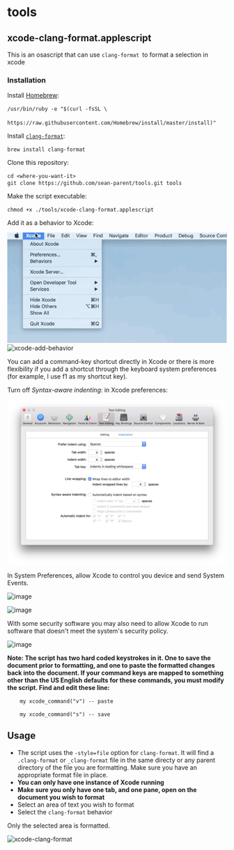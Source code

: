 # tools

## xcode-clang-format.applescript

This is an osascript that can use `clang-format `to format a selection in xcode

### Installation

Install [Homebrew](https://brew.sh/):

```
/usr/bin/ruby -e "$(curl -fsSL \
    https://raw.githubusercontent.com/Homebrew/install/master/install)"
```

Install [`clang-format`](https://clang.llvm.org/docs/ClangFormat.html):

```
brew install clang-format
```

Clone this repository:

```
cd <where-you-want-it>
git clone https://github.com/sean-parent/tools.git tools
```

Make the script executable:

```
chmod +x ./tools/xcode-clang-format.applescript
```

Add it as a behavior to Xcode:

![xcode-edit-behaviors](docs/images/xcode-edit-behaviors.gif)
![xcode-add-behavior](docs/images/xcode-add-behavior.gif)

You can add a command-key shortcut directly in Xcode or there is more flexibility if you add a shortcut through the keyboard system preferences (for example, I use f1 as my shortcut key).

Turn off _Syntax-aware indenting:_ in Xcode preferences:

![xcode-disable-indenting](docs/images/xcode-disable-indenting.png)

In System Preferences, allow Xcode to control you device and send System Events.

![image](https://user-images.githubusercontent.com/2279724/163095603-a7ec7398-458f-4f0e-80da-ebcb66f15a7c.png)

![image](https://user-images.githubusercontent.com/2279724/164563968-7c0c6eeb-91af-41fc-bfe7-5fb86811c4ba.png)

With some security software you may also need to allow Xcode to run software that doesn't meet the system's security policy.

![image](https://user-images.githubusercontent.com/2279724/181844680-9914dc02-9f5f-433f-aed2-7e9fb8ffb9d1.png)

**Note: The script has two hard coded keystrokes in it. One to save the document prior to formatting, and one to paste the formatted changes back into the document. If your command keys are mapped to something other than the US English defaults for these commands, you must modify the script. Find and edit these line:**

```
	my xcode_command("v") -- paste
```
```
	my xcode_command("s") -- save
```

## Usage

* The script uses the `-style=file` option for `clang-format`. It will find a `.clang-format` or `_clang-format` file in the same directy or any parent directory of the file you are formatting. Make sure you have an appropriate format file in place.
* **You can only have one instance of Xcode running**
* **Make sure you only have one tab, and one pane, open on the document you wish to format**
* Select an area of text you wish to format
* Select the `clang-format` behavior

Only the selected area is formatted.

![xcode-clang-format](docs/images/xcode-clang-format.gif)
